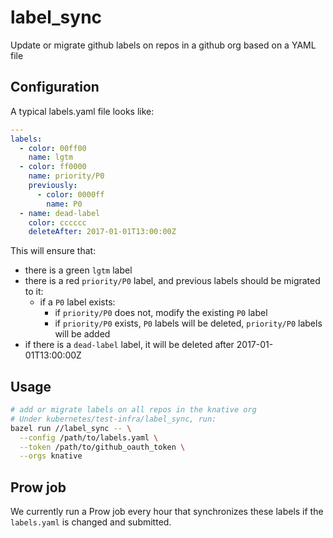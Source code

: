 # label_sync

Update or migrate github labels on repos in a github org based on a YAML file

## Configuration

A typical labels.yaml file looks like:

```yaml
---
labels:
  - color: 00ff00
    name: lgtm
  - color: ff0000
    name: priority/P0
    previously:
      - color: 0000ff
        name: P0
  - name: dead-label
    color: cccccc
    deleteAfter: 2017-01-01T13:00:00Z
```

This will ensure that:

- there is a green `lgtm` label
- there is a red `priority/P0` label, and previous labels should be migrated to
  it:
  - if a `P0` label exists:
    - if `priority/P0` does not, modify the existing `P0` label
    - if `priority/P0` exists, `P0` labels will be deleted, `priority/P0` labels
      will be added
- if there is a `dead-label` label, it will be deleted after
  2017-01-01T13:00:00Z

## Usage

```sh
# add or migrate labels on all repos in the knative org
# Under kubernetes/test-infra/label_sync, run:
bazel run //label_sync -- \
  --config /path/to/labels.yaml \
  --token /path/to/github_oauth_token \
  --orgs knative
```

## Prow job

We currently run a Prow job every hour that synchronizes these labels if the
`labels.yaml` is changed and submitted.
